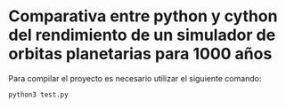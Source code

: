 # Comparativa entre python y cython del rendimiento de un simulador de orbitas planetarias para 1000 años

Para compilar el proyecto es necesario utilizar el siguiente comando:

``` console
python3 test.py
```
